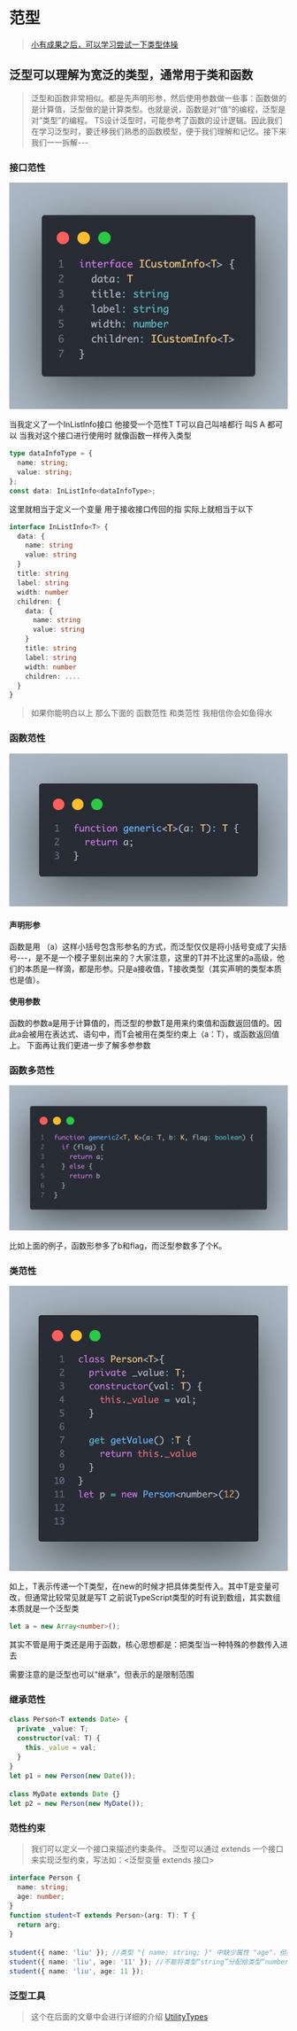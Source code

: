 # 范型

> [小有成果之后，可以学习尝试一下类型体操](https://github.com/type-challenges/type-challenges)

## 泛型可以理解为宽泛的类型，通常用于类和函数

> 泛型和函数非常相似。都是先声明形参，然后使用参数做一些事：函数做的是计算值，泛型做的是计算类型。也就是说，函数是对“值”的编程，泛型是对“类型”的编程。
> TS设计泛型时，可能参考了函数的设计逻辑。因此我们在学习泛型时，要迁移我们熟悉的函数模型，便于我们理解和记忆。接下来我们一一拆解---

### 接口范性

![接口范性](./images/fx-4.jpg)

当我定义了一个InListInfo接口 他接受一个范性T T可以自己叫啥都行 叫S A 都可以
当我对这个接口进行使用时 就像函数一样传入类型

```typescript
type dataInfoType = {
  name: string;
  value: string;
};
const data: InListInfo<dataInfoType>;
```

这里就相当于定义一个变量 用于接收接口传回的指
实际上就相当于以下

```typescript
interface InListInfo<T> {
  data: {
    name: string
    value: string
  }
  title: string
  label: string
  width: number
  children: {
    data: {
      name: string
      value: string
    }
    title: string
    label: string
    width: number
    children: ....
  }
}
```

> 如果你能明白以上 那么下面的 函数范性 和类范性 我相信你会如鱼得水

### 函数范性

![函数范性](./images/fx-2.jpg)

#### 声明形参

函数是用 （a）这样小括号包含形参名的方式，而泛型仅仅是将小括号变成了尖括号---，是不是一个模子里刻出来的？大家注意，这里的T并不比这里的a高级，他们的本质是一样滴，都是形参。只是a接收值，T接收类型（其实声明的类型本质也是值）。

#### 使用参数

函数的参数a是用于计算值的，而泛型的参数T是用来约束值和函数返回值的。因此a会被用在表达式、语句中，而T会被用在类型约束上（a：T），或函数返回值上。
下面再让我们更进一步了解多参参数

### 函数多范性

![函数多范性](./images/fx-3.jpg)

比如上面的例子，函数形参多了b和flag，而泛型参数多了个K。

### 类范性

![类范性](./images/fx-1.jpg)

如上，T表示传递一个T类型，在new的时候才把具体类型传入。其中T是变量可改，但通常比较常见就是写T
之前说TypeScript类型的时有说到数组，其实数组本质就是一个泛型类

```typescript
let a = new Array<number>();
```

其实不管是用于类还是用于函数，核心思想都是：把类型当一种特殊的参数传入进去

需要注意的是泛型也可以“继承”，但表示的是限制范围

### 继承范性

```typescript
class Person<T extends Date> {
  private _value: T;
  constructor(val: T) {
    this._value = val;
  }
}
let p1 = new Person(new Date());

class MyDate extends Date {}
let p2 = new Person(new MyDate());
```

### 范性约束

> 我们可以定义一个接口来描述约束条件。 泛型可以通过 extends 一个接口来实现泛型约束，写法如：<泛型变量 extends 接口>

```typescript
interface Person {
  name: string;
  age: number;
}
function student<T extends Person>(arg: T): T {
  return arg;
}

student({ name: 'liu' }); //类型 "{ name: string; }" 中缺少属性 "age"，但类型 "Person" 中需要该属性
student({ name: 'liu', age: '11' }); //不能将类型“string”分配给类型“number”
student({ name: 'liu', age: 11 });
```

### 泛型工具

> 这个在后面的文章中会进行详细的介绍 [UtilityTypes](/web/typescript/UtilityTypes/Partial.md)
